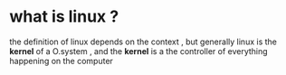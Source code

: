 # what is linux ? 
the definition of linux depends on the context , but generally linux is the **kernel** of a O.system , 
and the **kernel** is a the controller of everything happening on the computer
